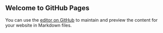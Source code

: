 ## Welcome to GitHub Pages

You can use the [editor on GitHub](https://github.com/LOKESWARAN-ARULJOTHI/frontend-bootcamp/edit/gh-pages/index.md) to maintain and preview the content for your website in Markdown files.



